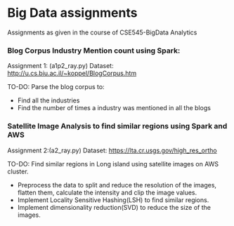 # Big Data assignments
Assignments as given in the course of CSE545-BigData Analytics

### Blog Corpus Industry Mention count using Spark:
Assignment 1: (a1p2_ray.py)
Dataset: http://u.cs.biu.ac.il/~koppel/BlogCorpus.htm

TO-DO: Parse the blog corpus to:
  - Find all the industries
  - Find the number of times a industry was mentioned in all the blogs


### Satellite Image Analysis to find similar regions using Spark and AWS
Assignment 2:(a2_ray.py)
Dataset: https://lta.cr.usgs.gov/high_res_ortho

TO-DO: Find similar regions in Long island using satellite images on AWS cluster.

  - Preprocess the data to split and reduce the resolution of the images, flatten them, calculate the intensity and clip the image values.
  - Implement Locality Sensitive Hashing(LSH) to find similar regions.
  - Implement dimensionality reduction(SVD) to reduce the size of the images.
  

